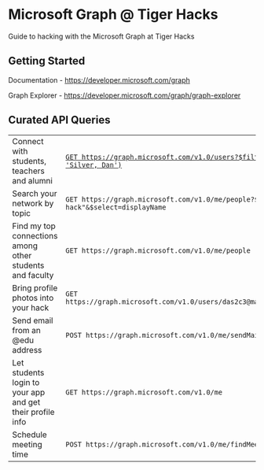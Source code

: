 # Microsoft Graph @ Tiger Hacks
Guide to hacking with the Microsoft Graph at Tiger Hacks

## Getting Started 
Documentation - https://developer.microsoft.com/graph

Graph Explorer - https://developer.microsoft.com/graph/graph-explorer

## Curated API Queries

|                                                         |                                                                                           |
|---------------------------------------------------------|-------------------------------------------------------------------------------------------|
|Connect with students, teachers and alumni               |[`GET https://graph.microsoft.com/v1.0/users?$filter=startsWith(displayName, 'Silver, Dan')`][user-search]|
|Search your network by topic                             |`GET https://graph.microsoft.com/v1.0/me/people?$search="topic: hack"&$select=displayName` |
|Find my top connections among other students and faculty |`GET https://graph.microsoft.com/v1.0/me/people`                                           |
|Bring profile photos into your hack                      |`GET https://graph.microsoft.com/v1.0/users/das2c3@mail.missouri.edu/photo/$value`         |
|Send email from an @edu address                          |`POST https://graph.microsoft.com/v1.0/me/sendMail`                                        |
|Let students login to your app and get their profile info|`GET https://graph.microsoft.com/v1.0/me`                                                  |
|Schedule meeting time|`POST https://graph.microsoft.com/v1.0/me/findMeetingTimes`|


[user-search]: https://developer.microsoft.com/en-us/graph/graph-explorer?request=users?$filter=startsWith(displayName,%20'Silver,%20Dan')&method=GET&version=v1.0&GraphUrl=https://graph.microsoft.com
